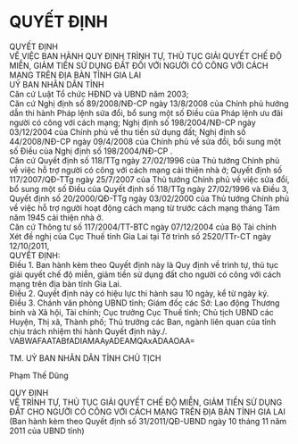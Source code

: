 # QUYẾT ĐỊNH

QUYẾT ĐỊNH  
VỀ VIỆC BAN HÀNH QUY ĐỊNH TRÌNH TỰ, THỦ TỤC GIẢI QUYẾT CHẾ ĐỘ MIỄN, GIẢM TIỀN SỬ DỤNG ĐẤT ĐỐI VỚI NGƯỜI CÓ CÔNG VỚI CÁCH MẠNG TRÊN ĐỊA BÀN TỈNH GIA LAI  
UỶ BAN NHÂN DÂN TỈNH  
Căn cứ Luật Tổ chức HĐND và UBND năm 2003;  
Căn cứ Nghị định số 89/2008/NĐ-CP ngày 13/8/2008 của Chính phủ hướng dẫn thi hành Pháp lệnh sửa đổi, bổ sung một số Điều của Pháp lệnh ưu đãi người có công với cách mạng; Nghị định số 198/2004/NĐ-CP ngày 03/12/2004 của Chính phủ về thu tiền sử dụng đất; Nghị định số 44/2008/NĐ-CP ngày 09/4/2008 của Chính phủ về sửa đổi, bổi sung một số Điều của Nghị định số 198/2004/NĐ-CP .  
Căn cứ Quyết định số 118/TTg ngày 27/02/1996 của Thủ tướng Chính phủ về việc hỗ trợ người có công với cách mạng cải thiện nhà ở; Quyết định số 117/2007/QĐ-TTg ngày 25/7/2007 của Thủ tướng Chính phủ về việc sửa đổi, bổ sung một số Điều của Quyết định số 118/TTg ngày 27/02/1996 và Điều 3, Quyết định số 20/2000/QĐ-TTg ngày 03/02/2000 của Thủ tướng Chính phủ về việc hỗ trợ người hoạt động cách mạng từ trước cách mạng tháng Tám năm 1945 cải thiện nhà ở.  
Căn cứ Thông tư số 117/2004/TT-BTC ngày 07/12/2004 của Bộ Tài chính Xét đề nghị của Cục Thuế tỉnh Gia Lai tại Tờ trình số 2520/TTr-CT ngày 12/10/2011,  
QUYẾT ĐỊNH:  
Điều 1.  Ban hành kèm theo Quyết định này là Quy định về trình tự, thủ tục giải quyết chế độ miễn, giảm tiền sử dụng đất cho người có công với cách mạng trên địa bàn tỉnh Gia Lai.  
Điều 2.  Quyết định này có hiệu lực thi hành sau 10 ngày, kể từ ngày ký.  
Điều 3.  Chánh văn phòng UBND tỉnh; Giám đốc các Sở: Lao động Thương binh và Xã hội, Tài chính; Cục trưởng Cục Thuế tỉnh; Chủ tịch UBND các Huyện, Thị xã, Thành phố; Thủ trưởng các Ban, ngành liên quan của tỉnh chịu trách nhiệm thi hành Quyết định này./.  
  VABWAFAATABfADIAMAAyADEAMQAxADAAOAA=    
    
TM. UỶ BAN NHÂN DÂN TỈNH 
CHỦ TỊCH 
 
 
 
 
Phạm Thế Dũng     
  
QUY ĐỊNH  
VỀ TRÌNH TỰ, THỦ TỤC GIẢI QUYẾT CHẾ ĐỘ MIỄN, GIẢM TIỀN SỬ DỤNG ĐẤT CHO NGƯỜI CÓ CÔNG VỚI CÁCH MẠNG TRÊN ĐỊA BÀN TỈNH GIA LAI 
 (Ban hành kèm theo Quyết định số 31/2011/QĐ-UBND ngày 10 tháng 11 năm 2011 của UBND tỉnh)